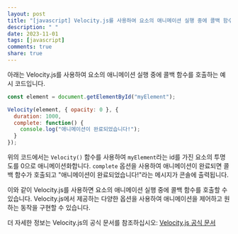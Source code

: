 ```yaml
---
layout: post
title: "[javascript] Velocity.js를 사용하여 요소의 애니메이션 실행 중에 콜백 함수를 호출할 수 있나요?"
description: " "
date: 2023-11-01
tags: [javascript]
comments: true
share: true
---
```


아래는 Velocity.js를 사용하여 요소의 애니메이션 실행 중에 콜백 함수를 호출하는 예시 코드입니다.

```javascript
const element = document.getElementById("myElement");

Velocity(element, { opacity: 0 }, {
  duration: 1000,
  complete: function() {
    console.log("애니메이션이 완료되었습니다!");
  }
});
```

위의 코드에서는 `Velocity()` 함수를 사용하여 `myElement`라는 id를 가진 요소의 투명도를 0으로 애니메이션화합니다. `complete` 옵션을 사용하여 애니메이션이 완료되면 콜백 함수가 호출되고 "애니메이션이 완료되었습니다!"라는 메시지가 콘솔에 출력됩니다.

이와 같이 Velocity.js를 사용하면 요소의 애니메이션 실행 중에 콜백 함수를 호출할 수 있습니다. Velocity.js에서 제공하는 다양한 옵션을 사용하여 애니메이션을 제어하고 원하는 동작을 구현할 수 있습니다.

더 자세한 정보는 Velocity.js의 공식 문서를 참조하십시오: [Velocity.js 공식 문서](http://velocityjs.org/)